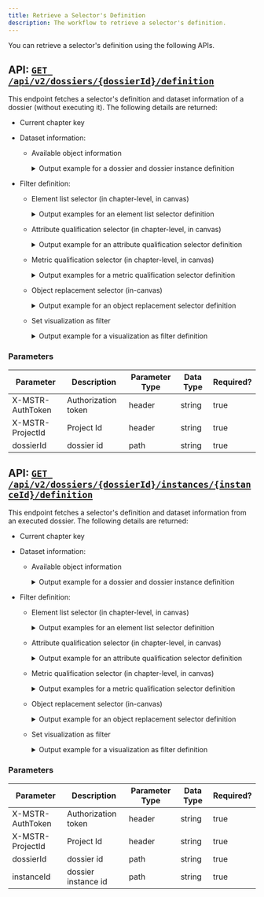 ```yaml
---
title: Retrieve a Selector's Definition
description: The workflow to retrieve a selector's definition.
---
```


You can retrieve a selector's definition using the following APIs.

## API: [`GET /api/v2/dossiers/{dossierId}/definition`](https://demo.microstrategy.com/MicroStrategyLibrary/api-docs/index.html#/Dossiers%20and%20Documents/getVisualizationList_1)

This endpoint fetches a selector's definition and dataset information of a dossier (without executing it). The following details are returned:

- Current chapter key
- Dataset information:

  - Available object information

    <details><summary>Output example for a dossier and dossier instance definition</summary>

    ```json
    { "id": "D29DC6464099A518DE19FEA4C25D346B", "name": "temp Dossier", "hasPrompt": false, "chapters": [ { "key": "K36", "name": "Chapter 1", "pages": [ { "key": "K53", "name": "Page 1", "visualizations": [ { "key": "K52", "name": "Visualization 1", "filteredTargetVisualizations": [ { "key": "W65" } ] }, { "key": "W62", "name": "Visualization 2" }, { "key": "W65", "name": "Visualization 3" } ], "inCanvasSelectors": [] } ], "filters": [ { "key": "W134", "name": "Cost", "summary": "((Cost Between 5707743.0 And 21191039.0))", "source": { "id": "7FD5B69611D5AC76C000D98A4CC5F24F", "type": 4 }, "synchronizedAcrossChapter":false "unset": false, "include": true, "multiSelected": true, "hasAllOption": true, "expression": { "operator": "And", "operands": [ { "operator": "Between", "operands": [ { "type": "metric", "id": "7FD5B69611D5AC76C000D98A4CC5F24F", "name": "Cost" }, { "type": "constant", "dataType": "Real", "value": "5707743" }, { "type": "constant", "dataType": "Real", "value": "21191039" } ] } ] }, "selections": [] }, { "key": "W138", "name": "Category", "summary": "Category In List Electronics", "source": { "id": "8D679D3711D3E4981000E787EC6DE8A4", "type": 12 }, "unset": false, "include": true, "multiSelected": true, "hasAllOption": true, "selections": [ { "id": "h2;8D679D3711D3E4981000E787EC6DE8A4", "name": "Electronics" } ] } ] } ], "datasets": [ { "name": "8DFA1ABC41C2F43530645FA90B80C745", "id": "New Dataset 1", "availableObjects": [ { "id": "8D679D3711D3E4981000E787EC6DE8A4", "name": "Category", "type": "attribute", "forms": [ { "id": "CCFBE2A5EADB4F50941FB879CCF1721C", "name": "DESC" } ] }, { "id": "7FD5B69611D5AC76C000D98A4CC5F24F", "name": "Cost", "type": "metric" } ] } ] }
    ```

    </details>

- Filter definition:

  - Element list selector (in chapter-level, in canvas)

    <details><summary>Output examples for an element list selector definition</summary>

    Common attribute element list:

    ```json
    {
      "key": "W228",
      "name": "Category",
      "summary": "Category In List Books, Movies",
      "source": {
        "id": "8D679D3711D3E4981000E787EC6DE8A4",
        "name": "Category",
        "type": 12
      },
      "synchronizedAcrossChapter": false,
      "selectorType": "attribute_element_list",
      "displayStyle": "check_boxes",
      "hasAllOption": true,
      "targets": [],
      "multiSelectionAllowed": true,
      "currentSelection": {
        "selectionStatus": "included",
        "allSelected": false,
        "elements": [
          { "id": "h1;8D679D3711D3E4981000E787EC6DE8A4", "name": "Books" },
          { "id": "h3;8D679D3711D3E4981000E787EC6DE8A4", "name": "Movies" }
        ]
      }
    }
    ```

    Dynamic selection applied:

    ```json
    {
      "key": "W77",
      "name": "Year",
      "summary": "",
      "source": {
        "id": "8D679D5111D3E4981000E787EC6DE8A4",
        "name": "Year",
        "type": 12
      },
      "synchronizedAcrossChapter": false,
      "selectorType": "attribute_element_list",
      "displayStyle": "check_boxes",
      "hasAllOption": true,
      "targets": [],
      "multiSelectionAllowed": true,
      "currentSelection": {
        "selectionStatus": "included",
        "dynamicSelectionApplied": true,
        "allSelected": false,
        "elements": []
      },
      "defaultDynamicSelection": { "status": "first_elements", "quantity": 1 }
    }
    ```

    </details>

  - Attribute qualification selector (in chapter-level, in canvas)

    <details><summary>Output example for an attribute qualification selector definition</summary>

    ```json
    {
      "key": "W230",
      "name": "Daytime",
      "summary": "((Daytime@ID Between '1/1/2014 12:00:14 AM' And '12/31/2016 11:59:59 PM'))",
      "source": {
        "id": "664D1AC647064FE9B35FF8A09780BC48",
        "name": "Daytime",
        "type": 12
      },
      "synchronizedAcrossChapter": false,
      "selectorType": "attribute_qualification",
      "displayStyle": "attribute_qualification",
      "hasAllOption": true,
      "targets": [],
      "multiSelectionAllowed": true,
      "currentSelection": {
        "selectionStatus": "included",
        "expression": {
          "operator": "Between",
          "operands": [
            {
              "type": "form",
              "attribute": {
                "id": "664D1AC647064FE9B35FF8A09780BC48",
                "name": "Daytime"
              },
              "form": { "id": "45C11FA478E745FEA08D781CEA190FE5", "name": "ID" }
            },
            {
              "type": "constant",
              "dataType": "TimeStamp",
              "value": "1/1/2014 12:00:14 AM"
            },
            {
              "type": "constant",
              "dataType": "TimeStamp",
              "value": "12/31/2016 11:59:59 PM"
            }
          ]
        }
      }
    }
    ```

    </details>

  - Metric qualification selector (in chapter-level, in canvas)

    <details><summary>Output examples for a metric qualification selector definition</summary>

    "Greater than" case:

    ```json
    {
      "key": "W232",
      "name": "Cost",
      "summary": "Cost >= 1000.0",
      "source": {
        "id": "7FD5B69611D5AC76C000D98A4CC5F24F",
        "name": "Cost",
        "type": 4
      },
      "synchronizedAcrossChapter": false,
      "selectorType": "metric_qualification",
      "displayStyle": "metric_qualification",
      "hasAllOption": true,
      "targets": [],
      "multiSelectionAllowed": true,
      "currentSelection": {
        "selectionStatus": "included",
        "expression": {
          "operator": "GreaterEqual",
          "operands": [
            {
              "type": "metric",
              "id": "7FD5B69611D5AC76C000D98A4CC5F24F",
              "name": "Cost"
            },
            { "type": "constant", "dataType": "Real", "value": "1000" }
          ]
        }
      }
    }
    ```

    "Not in" case:

    ```json
    {
      "key": "W232",
      "name": "Cost",
      "summary": "Cost [Not In] (1000.0,2000.0,3000.0)",
      "source": {
        "id": "7FD5B69611D5AC76C000D98A4CC5F24F",
        "name": "Cost",
        "type": 4
      },
      "synchronizedAcrossChapter": false,
      "selectorType": "metric_qualification",
      "displayStyle": "metric_qualification",
      "hasAllOption": true,
      "targets": [],
      "multiSelectionAllowed": true,
      "currentSelection": {
        "selectionStatus": "included",
        "expression": {
          "operator": "NotIn",
          "operands": [
            {
              "type": "metric",
              "id": "7FD5B69611D5AC76C000D98A4CC5F24F",
              "name": "Cost"
            },
            {
              "type": "constants",
              "dataType": "Real",
              "values": ["1000", "2000", "3000"]
            }
          ]
        }
      }
    }
    ```

    "Highest rank" case:

    ```json
    {
      "key": "W234",
      "name": "Revenue",
      "summary": "Rank&lt;ASC=False , ByValue=False &gt;(Revenue) <= 0.4",
      "source": {
        "id": "4C05177011D3E877C000B3B2D86C964F",
        "name": "Revenue",
        "type": 4
      },
      "synchronizedAcrossChapter": false,
      "selectorType": "metric_qualification",
      "displayStyle": "metric_qualification",
      "hasAllOption": true,
      "targets": [],
      "multiSelectionAllowed": true,
      "currentSelection": {
        "selectionStatus": "included",
        "expression": {
          "operator": "Percent.Top",
          "operands": [
            {
              "type": "metric",
              "id": "4C05177011D3E877C000B3B2D86C964F",
              "name": "Revenue"
            },
            { "type": "constant", "dataType": "Real", "value": "40%" }
          ]
        }
      }
    }
    ```

    </details>

  - Object replacement selector (in-canvas)

    <details><summary>Output example for an object replacement selector definition</summary>

    ```json
    {
      "key": "W203",
      "name": "Selector 2",
      "summary": "Selector 2 In List Cost",
      "selectorType": "object_replacement",
      "displayStyle": "hyper_links",
      "hasAllOption": false,
      "targets": [{ "key": "K52" }],
      "multiSelectionAllowed": false,
      "currentSelection": {
        "selectionStatus": "included",
        "objectItems": [
          {
            "id": "i7FD5B69611D5AC76C000D98A4CC5F24F;7FD5B69611D5AC76C000D98A4CC5F24F",
            "name": "Cost"
          }
        ]
      },
      "availableObjectItems": [
        {
          "id": "i7FD5B69611D5AC76C000D98A4CC5F24F;7FD5B69611D5AC76C000D98A4CC5F24F",
          "name": "Cost"
        },
        {
          "id": "i381980B211D40BC8C000C8906B98494F;381980B211D40BC8C000C8906B98494F",
          "name": "Discount"
        },
        {
          "id": "i4C051DB611D3E877C000B3B2D86C964F;4C051DB611D3E877C000B3B2D86C964F",
          "name": "Profit"
        }
      ]
    }
    ```

    </details>

  - Set visualization as filter

    <details><summary>Output example for a visualization as filter definition</summary>

    ```json
    {
      "visualizationKey": "W217",
      "selectorType": "visualization_as_filter",
      "targets": [{ "key": "W188" }, { "key": "W193" }],
      "currentSelection": {
        "selectionStatus": "included",
        "expression": {
          "operator": "Or",
          "operands": [
            {
              "operator": "In",
              "operands": [
                {
                  "type": "attribute",
                  "id": "8D679D5111D3E4981000E787EC6DE8A4",
                  "name": "Year"
                },
                {
                  "type": "elements",
                  "elements": [
                    {
                      "id": "8D679D5111D3E4981000E787EC6DE8A4:2014",
                      "name": "2014"
                    }
                  ]
                }
              ]
            }
          ]
        }
      }
    }
    ```

    </details>

### Parameters

| Parameter        | Description         | Parameter Type | Data Type | Required? |
| ---------------- | ------------------- | -------------- | --------- | --------- |
| X-MSTR-AuthToken | Authorization token | header         | string    | true      |
| X-MSTR-ProjectId | Project Id          | header         | string    | true      |
| dossierId        | dossier id          | path           | string    | true      |

## API: [`GET /api/v2/dossiers/{dossierId}/instances/{instanceId}/definition`](https://demo.microstrategy.com/MicroStrategyLibrary/api-docs/index.html#/Dossiers%20and%20Documents/getVisualizationList_2)

This endpoint fetches a selector's definition and dataset information from an executed dossier. The following details are returned:

- Current chapter key
- Dataset information:

  - Available object information

    <details><summary>Output example for a dossier and dossier instance definition</summary>

    ```json
    { "id": "D29DC6464099A518DE19FEA4C25D346B", "name": "temp Dossier", "hasPrompt": false, "chapters": [ { "key": "K36", "name": "Chapter 1", "pages": [ { "key": "K53", "name": "Page 1", "visualizations": [ { "key": "K52", "name": "Visualization 1", "filteredTargetVisualizations": [ { "key": "W65" } ] }, { "key": "W62", "name": "Visualization 2" }, { "key": "W65", "name": "Visualization 3" } ], "inCanvasSelectors": [] } ], "filters": [ { "key": "W134", "name": "Cost", "summary": "((Cost Between 5707743.0 And 21191039.0))", "source": { "id": "7FD5B69611D5AC76C000D98A4CC5F24F", "type": 4 }, "synchronizedAcrossChapter":false "unset": false, "include": true, "multiSelected": true, "hasAllOption": true, "expression": { "operator": "And", "operands": [ { "operator": "Between", "operands": [ { "type": "metric", "id": "7FD5B69611D5AC76C000D98A4CC5F24F", "name": "Cost" }, { "type": "constant", "dataType": "Real", "value": "5707743" }, { "type": "constant", "dataType": "Real", "value": "21191039" } ] } ] }, "selections": [] }, { "key": "W138", "name": "Category", "summary": "Category In List Electronics", "source": { "id": "8D679D3711D3E4981000E787EC6DE8A4", "type": 12 }, "unset": false, "include": true, "multiSelected": true, "hasAllOption": true, "selections": [ { "id": "h2;8D679D3711D3E4981000E787EC6DE8A4", "name": "Electronics" } ] } ] } ], "datasets": [ { "name": "8DFA1ABC41C2F43530645FA90B80C745", "id": "New Dataset 1", "availableObjects": [ { "id": "8D679D3711D3E4981000E787EC6DE8A4", "name": "Category", "type": "attribute", "forms": [ { "id": "CCFBE2A5EADB4F50941FB879CCF1721C", "name": "DESC" } ] }, { "id": "7FD5B69611D5AC76C000D98A4CC5F24F", "name": "Cost", "type": "metric" } ] } ] }
    ```

    </details>

- Filter definition:

  - Element list selector (in chapter-level, in canvas)

    <details><summary>Output examples for an element list selector definition</summary>

    Common attribute element list:

    ```json
    {
      "key": "W228",
      "name": "Category",
      "summary": "Category In List Books, Movies",
      "source": {
        "id": "8D679D3711D3E4981000E787EC6DE8A4",
        "name": "Category",
        "type": 12
      },
      "synchronizedAcrossChapter": false,
      "selectorType": "attribute_element_list",
      "displayStyle": "check_boxes",
      "hasAllOption": true,
      "targets": [],
      "multiSelectionAllowed": true,
      "currentSelection": {
        "selectionStatus": "included",
        "allSelected": false,
        "elements": [
          { "id": "h1;8D679D3711D3E4981000E787EC6DE8A4", "name": "Books" },
          { "id": "h3;8D679D3711D3E4981000E787EC6DE8A4", "name": "Movies" }
        ]
      }
    }
    ```

    Dynamic selection applied:

    ```json
    {
      "key": "W77",
      "name": "Year",
      "summary": "",
      "source": {
        "id": "8D679D5111D3E4981000E787EC6DE8A4",
        "name": "Year",
        "type": 12
      },
      "synchronizedAcrossChapter": false,
      "selectorType": "attribute_element_list",
      "displayStyle": "check_boxes",
      "hasAllOption": true,
      "targets": [],
      "multiSelectionAllowed": true,
      "currentSelection": {
        "selectionStatus": "included",
        "dynamicSelectionApplied": true,
        "allSelected": false,
        "elements": []
      },
      "defaultDynamicSelection": { "status": "first_elements", "quantity": 1 }
    }
    ```

    </details>

  - Attribute qualification selector (in chapter-level, in canvas)

    <details><summary>Output example for an attribute qualification selector definition</summary>

    ```json
    {
      "key": "W230",
      "name": "Daytime",
      "summary": "((Daytime@ID Between '1/1/2014 12:00:14 AM' And '12/31/2016 11:59:59 PM'))",
      "source": {
        "id": "664D1AC647064FE9B35FF8A09780BC48",
        "name": "Daytime",
        "type": 12
      },
      "synchronizedAcrossChapter": false,
      "selectorType": "attribute_qualification",
      "displayStyle": "attribute_qualification",
      "hasAllOption": true,
      "targets": [],
      "multiSelectionAllowed": true,
      "currentSelection": {
        "selectionStatus": "included",
        "expression": {
          "operator": "Between",
          "operands": [
            {
              "type": "form",
              "attribute": {
                "id": "664D1AC647064FE9B35FF8A09780BC48",
                "name": "Daytime"
              },
              "form": { "id": "45C11FA478E745FEA08D781CEA190FE5", "name": "ID" }
            },
            {
              "type": "constant",
              "dataType": "TimeStamp",
              "value": "1/1/2014 12:00:14 AM"
            },
            {
              "type": "constant",
              "dataType": "TimeStamp",
              "value": "12/31/2016 11:59:59 PM"
            }
          ]
        }
      }
    }
    ```

    </details>

  - Metric qualification selector (in chapter-level, in canvas)

    <details><summary>Output examples for a metric qualification selector definition</summary>

    "Greater than" case:

    ```json
    {
      "key": "W232",
      "name": "Cost",
      "summary": "Cost >= 1000.0",
      "source": {
        "id": "7FD5B69611D5AC76C000D98A4CC5F24F",
        "name": "Cost",
        "type": 4
      },
      "synchronizedAcrossChapter": false,
      "selectorType": "metric_qualification",
      "displayStyle": "metric_qualification",
      "hasAllOption": true,
      "targets": [],
      "multiSelectionAllowed": true,
      "currentSelection": {
        "selectionStatus": "included",
        "expression": {
          "operator": "GreaterEqual",
          "operands": [
            {
              "type": "metric",
              "id": "7FD5B69611D5AC76C000D98A4CC5F24F",
              "name": "Cost"
            },
            { "type": "constant", "dataType": "Real", "value": "1000" }
          ]
        }
      }
    }
    ```

    "Not in" case:

    ```json
    {
      "key": "W232",
      "name": "Cost",
      "summary": "Cost [Not In] (1000.0,2000.0,3000.0)",
      "source": {
        "id": "7FD5B69611D5AC76C000D98A4CC5F24F",
        "name": "Cost",
        "type": 4
      },
      "synchronizedAcrossChapter": false,
      "selectorType": "metric_qualification",
      "displayStyle": "metric_qualification",
      "hasAllOption": true,
      "targets": [],
      "multiSelectionAllowed": true,
      "currentSelection": {
        "selectionStatus": "included",
        "expression": {
          "operator": "NotIn",
          "operands": [
            {
              "type": "metric",
              "id": "7FD5B69611D5AC76C000D98A4CC5F24F",
              "name": "Cost"
            },
            {
              "type": "constants",
              "dataType": "Real",
              "values": ["1000", "2000", "3000"]
            }
          ]
        }
      }
    }
    ```

    "Highest rank" case:

    ```json
    {
      "key": "W234",
      "name": "Revenue",
      "summary": "Rank&lt;ASC=False , ByValue=False &gt;(Revenue) <= 0.4",
      "source": {
        "id": "4C05177011D3E877C000B3B2D86C964F",
        "name": "Revenue",
        "type": 4
      },
      "synchronizedAcrossChapter": false,
      "selectorType": "metric_qualification",
      "displayStyle": "metric_qualification",
      "hasAllOption": true,
      "targets": [],
      "multiSelectionAllowed": true,
      "currentSelection": {
        "selectionStatus": "included",
        "expression": {
          "operator": "Percent.Top",
          "operands": [
            {
              "type": "metric",
              "id": "4C05177011D3E877C000B3B2D86C964F",
              "name": "Revenue"
            },
            { "type": "constant", "dataType": "Real", "value": "40%" }
          ]
        }
      }
    }
    ```

    </details>

  - Object replacement selector (in-canvas)

    <details><summary>Output example for an object replacement selector definition</summary>

    ```json
    {
      "key": "W203",
      "name": "Selector 2",
      "summary": "Selector 2 In List Cost",
      "selectorType": "object_replacement",
      "displayStyle": "hyper_links",
      "hasAllOption": false,
      "targets": [{ "key": "K52" }],
      "multiSelectionAllowed": false,
      "currentSelection": {
        "selectionStatus": "included",
        "objectItems": [
          {
            "id": "i7FD5B69611D5AC76C000D98A4CC5F24F;7FD5B69611D5AC76C000D98A4CC5F24F",
            "name": "Cost"
          }
        ]
      },
      "availableObjectItems": [
        {
          "id": "i7FD5B69611D5AC76C000D98A4CC5F24F;7FD5B69611D5AC76C000D98A4CC5F24F",
          "name": "Cost"
        },
        {
          "id": "i381980B211D40BC8C000C8906B98494F;381980B211D40BC8C000C8906B98494F",
          "name": "Discount"
        },
        {
          "id": "i4C051DB611D3E877C000B3B2D86C964F;4C051DB611D3E877C000B3B2D86C964F",
          "name": "Profit"
        }
      ]
    }
    ```

    </details>

  - Set visualization as filter

    <details><summary>Output example for a visualization as filter definition</summary>

    ```json
    {
      "visualizationKey": "W217",
      "selectorType": "visualization_as_filter",
      "targets": [{ "key": "W188" }, { "key": "W193" }],
      "currentSelection": {
        "selectionStatus": "included",
        "expression": {
          "operator": "Or",
          "operands": [
            {
              "operator": "In",
              "operands": [
                {
                  "type": "attribute",
                  "id": "8D679D5111D3E4981000E787EC6DE8A4",
                  "name": "Year"
                },
                {
                  "type": "elements",
                  "elements": [
                    {
                      "id": "8D679D5111D3E4981000E787EC6DE8A4:2014",
                      "name": "2014"
                    }
                  ]
                }
              ]
            }
          ]
        }
      }
    }
    ```

    </details>

### Parameters

| Parameter        | Description         | Parameter Type | Data Type | Required? |
| ---------------- | ------------------- | -------------- | --------- | --------- |
| X-MSTR-AuthToken | Authorization token | header         | string    | true      |
| X-MSTR-ProjectId | Project Id          | header         | string    | true      |
| dossierId        | dossier id          | path           | string    | true      |
| instanceId       | dossier instance id | path           | string    | true      |
